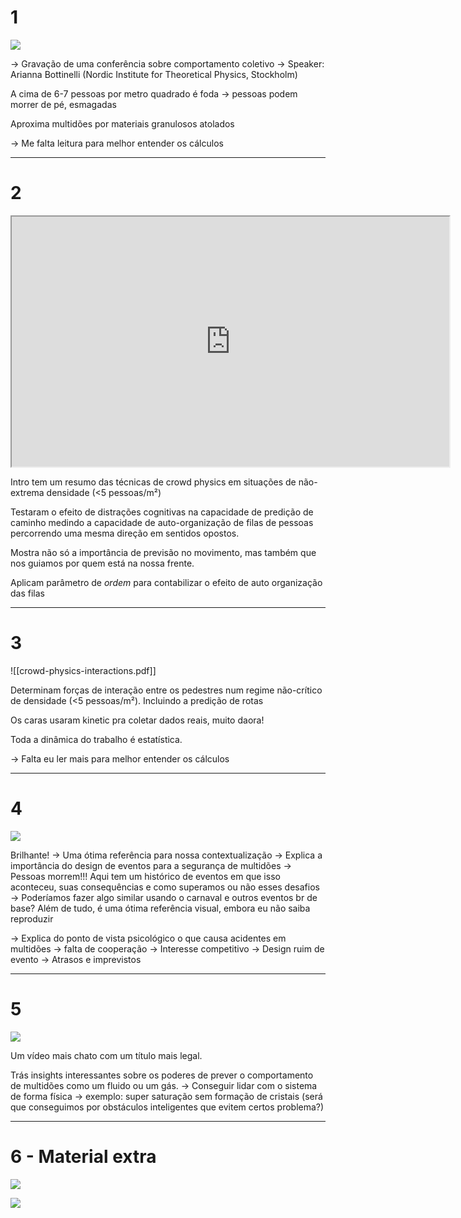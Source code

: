 # 1
![](https://www.youtube.com/watch?v=hOIJQFGZKJ8)

-> Gravação de uma conferência sobre comportamento coletivo
	-> Speaker: Arianna Bottinelli (Nordic Institute for Theoretical Physics, Stockholm)

A cima de 6-7 pessoas por metro quadrado é foda
	-> pessoas podem morrer de pé, esmagadas

Aproxima multidões por materiais granulosos atolados 

-> Me falta leitura para melhor entender os cálculos

---
# 2 
<iframe
src="https://www.science.org/doi/10.1126/sciadv.abe7758"
width = 700px
height = 400px
>
</iframe>



Intro tem um resumo das técnicas de crowd physics em situações de não-extrema densidade (<5 pessoas/m²)

Testaram o efeito de distrações cognitivas na capacidade de predição de caminho medindo a capacidade de auto-organização de filas de pessoas percorrendo uma mesma direção em sentidos opostos.

Mostra não só a importância de previsão no movimento, mas também que nos guiamos por quem está na nossa frente.

Aplicam parâmetro de *ordem* para contabilizar o efeito de auto organização das filas



---
# 3 
![[crowd-physics-interactions.pdf]]

Determinam forças de interação entre os pedestres num regime não-crítico de densidade (<5 pessoas/m²). Incluindo a predição de rotas

Os caras usaram kinetic pra coletar dados reais, muito daora!

Toda a dinâmica do trabalho é estatística. 

-> Falta eu ler mais para melhor entender os cálculos



---
# 4
![](https://www.youtube.com/watch?v=C_B09FZwSbA)

Brilhante!
-> Uma ótima referência para nossa contextualização
-> Explica a importância do design de eventos para a segurança de multidões
	-> Pessoas morrem!!! Aqui tem um histórico de eventos em que isso aconteceu, suas consequências e como superamos ou não esses desafios
	-> Poderíamos fazer algo similar usando o carnaval e outros eventos br de base?
Além de tudo, é uma ótima referência visual, embora eu não saiba reproduzir

-> Explica do ponto de vista psicológico o que causa acidentes em multidões
	-> falta de cooperação
	-> Interesse competitivo
	-> Design ruim de evento
	-> Atrasos e imprevistos

---
# 5
![](https://www.youtube.com/watch?v=lblrMWfTm6Q)

Um vídeo mais chato com um título mais legal.

Trás insights interessantes sobre os poderes de prever o comportamento de multidões como um fluido ou um gás. 
	-> Conseguir lidar com o sistema de forma física
	-> exemplo: super saturação sem formação de cristais  (será que conseguimos por obstáculos inteligentes que evitem certos problema?)


----
# 6 - Material extra

![](https://www.youtube.com/watch?v=LXbRDp8WSE0)


![](https://www.youtube.com/watch?v=Txrs4ssiAz0)
